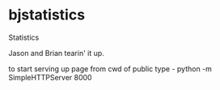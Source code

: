 # bjstatistics
Statistics


Jason and Brian tearin' it up.

to start serving up page from cwd of public type - 
python -m SimpleHTTPServer 8000